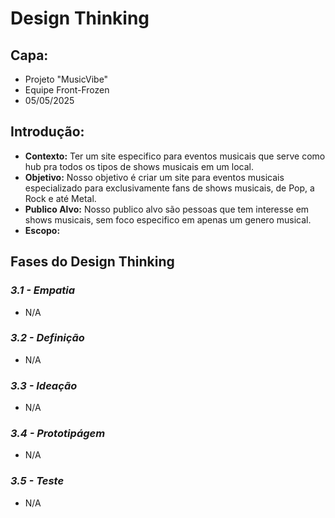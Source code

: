 # Design Thinking

## Capa:

- Projeto "MusicVibe"
- Equipe Front-Frozen
- 05/05/2025

## Introdução:

- **Contexto:** Ter um site especifico para eventos musicais que serve como hub pra todos os tipos de shows musicais em um local.
- **Objetivo:** Nosso objetivo é criar um site para eventos musicais especializado para exclusivamente fans de shows musicais, de Pop, a Rock e até Metal.
- **Publico Alvo:** Nosso publico alvo são pessoas que tem interesse em shows musicais, sem foco especifico em apenas um genero musical.
- **Escopo:** 

## Fases do Design Thinking

### *3.1 - Empatia*

- N/A

### *3.2 - Definição*

- N/A

### *3.3 - Ideação*

- N/A

### *3.4 - Prototipágem*

- N/A

### *3.5 - Teste*

- N/A
